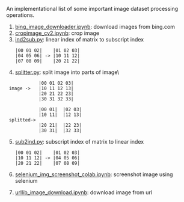 An implementational list of some important image dataset processing operations.

1. [bing_image_downloader.ipynb](https://github.com/yes-its-shivam/image-processing-scripts/blob/main/bing_image_downloader.ipynb): download images from bing.com
2. [cropimage_cv2.ipynb](https://github.com/yes-its-shivam/image-processing-scripts/blob/main/cropimage_cv2.ipynb): crop image
3. [ind2sub.py](https://github.com/yes-its-shivam/image-processing-scripts/blob/main/ind2sub.py): linear index  of matrix to subscript index
    ```linear index of a matrix to subscript index
    |00 01 02|    |01 02 03| 
    |04 05 06| -> |10 11 12|
    |07 08 09|    |20 21 22|

4. [splitter.py](https://github.com/yes-its-shivam/image-processing-scripts/blob/main/splitter.py): split image into parts of image\
  ```split image into smaller segments of images 
              |00 01 02 03| 
   image ->   |10 11 12 13| 
              |20 21 22 23|    
              |30 31 32 33|

              |00 01|  |02 03|
              |10 11|  |12 13|
   splitted-> 
              |20 21|  |22 23|
              |30 31|  |32 33|
   ```
5. [sub2ind.py](https://github.com/yes-its-shivam/image-processing-scripts/blob/main/sub2ind.py): subscript index  of matrix to linear index
   ```subscript index of a matrix to linear index
   |00 01 02|    |01 02 03|
   |10 11 12| -> |04 05 06|
   |20 21 22|    |07 08 09|
   ```
6. [selenium_img_screenshot_colab.ipynb](https://github.com/yes-its-shivam/image-processing-scripts/blob/main/selenium_img_screenshot_colab.ipynb): screenshot image using selenium

7. [urllib_image_download.ipynb](https://github.com/yes-its-shivam/image-processing-scripts/blob/main/urllib_image_download.ipynb): download image from url
